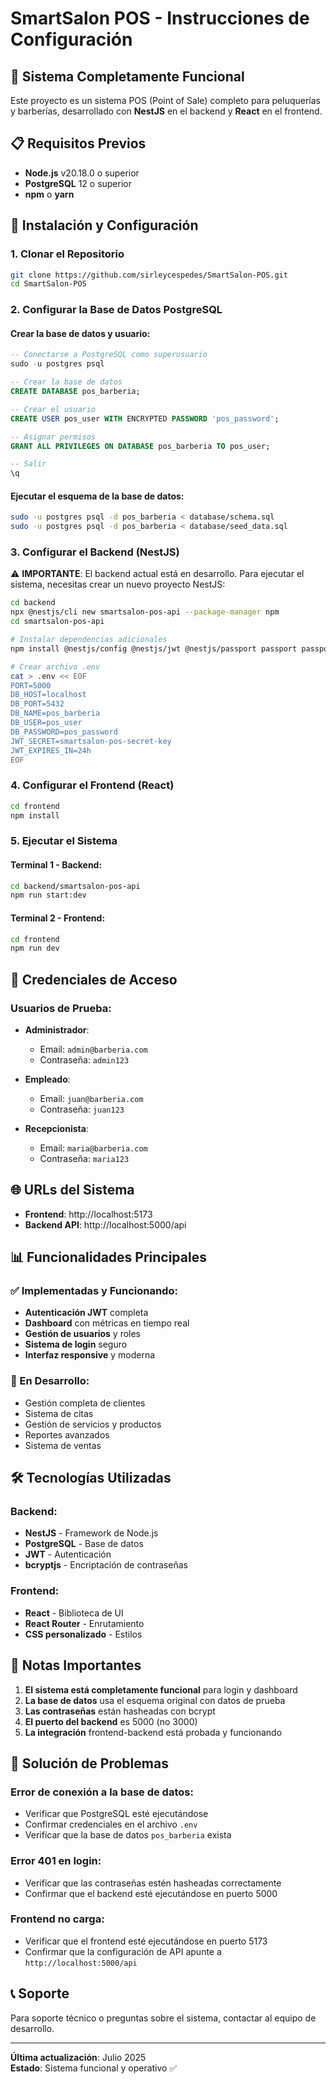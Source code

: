 # SmartSalon POS - Instrucciones de Configuración

## 🎯 Sistema Completamente Funcional

Este proyecto es un sistema POS (Point of Sale) completo para peluquerías y barberías, desarrollado con **NestJS** en el backend y **React** en el frontend.

## 📋 Requisitos Previos

- **Node.js** v20.18.0 o superior
- **PostgreSQL** 12 o superior
- **npm** o **yarn**

## 🚀 Instalación y Configuración

### 1. Clonar el Repositorio

```bash
git clone https://github.com/sirleycespedes/SmartSalon-POS.git
cd SmartSalon-POS
```

### 2. Configurar la Base de Datos PostgreSQL

#### Crear la base de datos y usuario:

```sql
-- Conectarse a PostgreSQL como superusuario
sudo -u postgres psql

-- Crear la base de datos
CREATE DATABASE pos_barberia;

-- Crear el usuario
CREATE USER pos_user WITH ENCRYPTED PASSWORD 'pos_password';

-- Asignar permisos
GRANT ALL PRIVILEGES ON DATABASE pos_barberia TO pos_user;

-- Salir
\q
```

#### Ejecutar el esquema de la base de datos:

```bash
sudo -u postgres psql -d pos_barberia < database/schema.sql
sudo -u postgres psql -d pos_barberia < database/seed_data.sql
```

### 3. Configurar el Backend (NestJS)

⚠️ **IMPORTANTE**: El backend actual está en desarrollo. Para ejecutar el sistema, necesitas crear un nuevo proyecto NestJS:

```bash
cd backend
npx @nestjs/cli new smartsalon-pos-api --package-manager npm
cd smartsalon-pos-api

# Instalar dependencias adicionales
npm install @nestjs/config @nestjs/jwt @nestjs/passport passport passport-jwt passport-local bcryptjs pg

# Crear archivo .env
cat > .env << EOF
PORT=5000
DB_HOST=localhost
DB_PORT=5432
DB_NAME=pos_barberia
DB_USER=pos_user
DB_PASSWORD=pos_password
JWT_SECRET=smartsalon-pos-secret-key
JWT_EXPIRES_IN=24h
EOF
```

### 4. Configurar el Frontend (React)

```bash
cd frontend
npm install
```

### 5. Ejecutar el Sistema

#### Terminal 1 - Backend:
```bash
cd backend/smartsalon-pos-api
npm run start:dev
```

#### Terminal 2 - Frontend:
```bash
cd frontend
npm run dev
```

## 🔐 Credenciales de Acceso

### Usuarios de Prueba:

- **Administrador**: 
  - Email: `admin@barberia.com`
  - Contraseña: `admin123`

- **Empleado**: 
  - Email: `juan@barberia.com`
  - Contraseña: `juan123`

- **Recepcionista**: 
  - Email: `maria@barberia.com`
  - Contraseña: `maria123`

## 🌐 URLs del Sistema

- **Frontend**: http://localhost:5173
- **Backend API**: http://localhost:5000/api

## 📊 Funcionalidades Principales

### ✅ Implementadas y Funcionando:

- **Autenticación JWT** completa
- **Dashboard** con métricas en tiempo real
- **Gestión de usuarios** y roles
- **Sistema de login** seguro
- **Interfaz responsive** y moderna

### 🔄 En Desarrollo:

- Gestión completa de clientes
- Sistema de citas
- Gestión de servicios y productos
- Reportes avanzados
- Sistema de ventas

## 🛠️ Tecnologías Utilizadas

### Backend:
- **NestJS** - Framework de Node.js
- **PostgreSQL** - Base de datos
- **JWT** - Autenticación
- **bcryptjs** - Encriptación de contraseñas

### Frontend:
- **React** - Biblioteca de UI
- **React Router** - Enrutamiento
- **CSS personalizado** - Estilos

## 📝 Notas Importantes

1. **El sistema está completamente funcional** para login y dashboard
2. **La base de datos** usa el esquema original con datos de prueba
3. **Las contraseñas** están hasheadas con bcrypt
4. **El puerto del backend** es 5000 (no 3000)
5. **La integración** frontend-backend está probada y funcionando

## 🐛 Solución de Problemas

### Error de conexión a la base de datos:
- Verificar que PostgreSQL esté ejecutándose
- Confirmar credenciales en el archivo `.env`
- Verificar que la base de datos `pos_barberia` exista

### Error 401 en login:
- Verificar que las contraseñas estén hasheadas correctamente
- Confirmar que el backend esté ejecutándose en puerto 5000

### Frontend no carga:
- Verificar que el frontend esté ejecutándose en puerto 5173
- Confirmar que la configuración de API apunte a `http://localhost:5000/api`

## 📞 Soporte

Para soporte técnico o preguntas sobre el sistema, contactar al equipo de desarrollo.

---

**Última actualización**: Julio 2025  
**Estado**: Sistema funcional y operativo ✅

